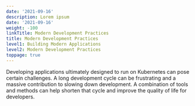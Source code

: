```yaml
---
date: '2021-09-16'
description: Lorem ipsum
date: '2021-09-16'
weight: -100
linkTitle: Modern Development Practices
title: Modern Development Practices
level1: Building Modern Applications
level2: Modern Development Practices
toppage: true
---
```


Developing applications ultimately designed to run on Kubernetes can pose certain challenges. A long development cycle can be frustrating and a massive contribution to slowing down development. A combination of tools and methods can help shorten that cycle and improve the quality of life for developers.